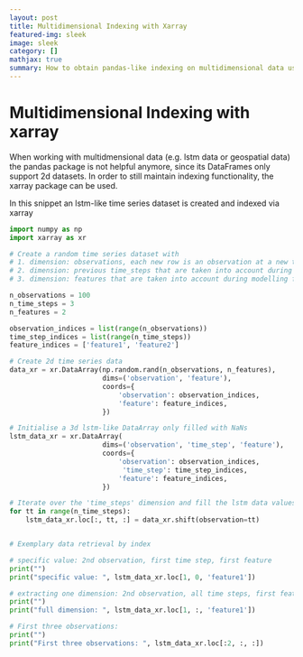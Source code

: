 ```yaml
---
layout: post
title: Multidimensional Indexing with Xarray
featured-img: sleek
image: sleek
category: []
mathjax: true
summary: How to obtain pandas-like indexing on multidimensional data using xarray
---
```


# Multidimensional Indexing with xarray

When working with multidmensional data (e.g. lstm data or geospatial data) the pandas package is not helpful anymore, since its DataFrames
   only support 2d datasets. In order to still maintain indexing functionality, the xarray package can be used.

In this snippet an lstm-like time series dataset is created and indexed via xarray

```python
import numpy as np
import xarray as xr

# Create a random time series dataset with
# 1. dimension: observations, each new row is an observation at a new time t = t_-1 + dt
# 2. dimension: previous time_steps that are taken into account during modelling for each individual observation
# 3. dimension: features that are taken into account during modelling for each individual observation

n_observations = 100
n_time_steps = 3
n_features = 2

observation_indices = list(range(n_observations))
time_step_indices = list(range(n_time_steps))
feature_indices = ['feature1', 'feature2']

# Create 2d time series data
data_xr = xr.DataArray(np.random.rand(n_observations, n_features),
                       dims=('observation', 'feature'),
                       coords={
                           'observation': observation_indices,
                           'feature': feature_indices,
                       })

# Initialise a 3d lstm-like DataArray only filled with NaNs
lstm_data_xr = xr.DataArray(
                       dims=('observation', 'time_step', 'feature'),
                       coords={
                           'observation': observation_indices,
                            'time_step': time_step_indices,
                           'feature': feature_indices,
                       })

# Iterate over the 'time_steps' dimension and fill the lstm data values by shifting the observation dimension
for tt in range(n_time_steps):
    lstm_data_xr.loc[:, tt, :] = data_xr.shift(observation=tt)


# Exemplary data retrieval by index

# specific value: 2nd observation, first time step, first feature
print("")
print("specific value: ", lstm_data_xr.loc[1, 0, 'feature1'])

# extracting one dimension: 2nd observation, all time steps, first feature
print("")
print("full dimension: ", lstm_data_xr.loc[1, :, 'feature1'])

# First three observations:
print("")
print("First three observations: ", lstm_data_xr.loc[:2, :, :])
```
